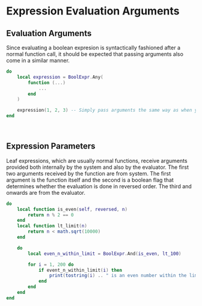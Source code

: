 # Expression Evaluation Arguments

## Evaluation Arguments

Since evaluating a boolean expresion is syntactically fashioned after a normal function call, it should be expected that passing arguments also come in a similar manner.

```Lua
do
    local expression = BoolExpr.Any(
        function (...)
            ...
        end
    )

    expression(1, 2, 3) -- Simply pass arguments the same way as when you are calling a function
end
```

<br/>

## Expression Parameters

Leaf expressions, which are usually normal functions, receive arguments provided both internally by the system and also by the evaluator. The first two arguments received by the function are from system. The first argument is the function itself and the second is a boolean flag that determines whether the evaluation is done in reversed order. The third and onwards are from the evaluator.

```Lua
do
    local function is_even(self, reversed, n)
        return n % 2 == 0
    end
    local function lt_limit(n)
        return n < math.sqrt(10000)
    end

    do
        local even_n_within_limit = BoolExpr.And(is_even, lt_100)

        for i = 1, 200 do
            if event_n_within_limit(i) then
                print(tostring(i) .. " is an even number within the limit")
            end
        end
    end
end
```
